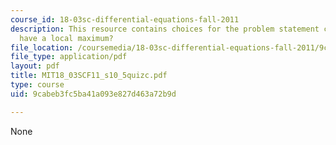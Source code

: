 ```yaml
---
course_id: 18-03sc-differential-equations-fall-2011
description: This resource contains choices for the problem statement can solutions
  have a local maximum?
file_location: /coursemedia/18-03sc-differential-equations-fall-2011/9cabeb3fc5ba41a093e827d463a72b9d_MIT18_03SCF11_s10_5quizc.pdf
file_type: application/pdf
layout: pdf
title: MIT18_03SCF11_s10_5quizc.pdf
type: course
uid: 9cabeb3fc5ba41a093e827d463a72b9d

---
```

None